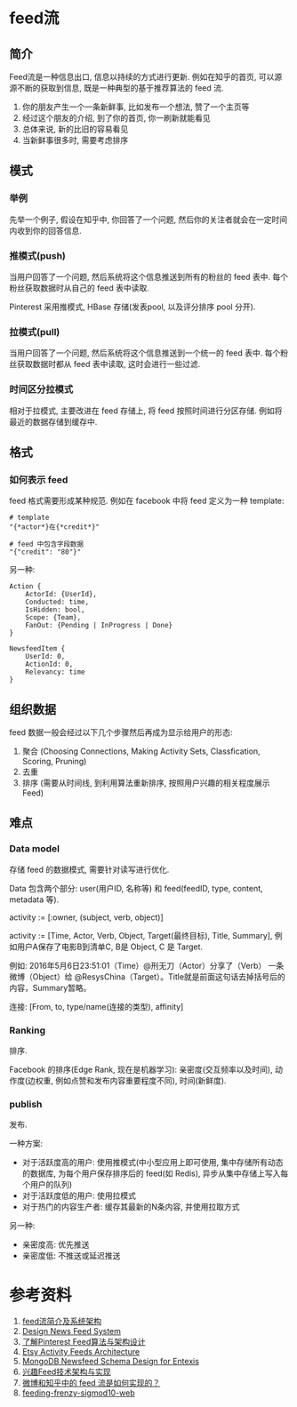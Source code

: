 # feed流 #

## 简介 ##

Feed流是一种信息出口, 信息以持续的方式进行更新. 例如在知乎的首页, 可以源源不断的获取到信息, 既是一种典型的基于推荐算法的 feed 流.

1. 你的朋友产生一个一条新鲜事, 比如发布一个想法, 赞了一个主页等
2. 经过这个朋友的介绍, 到了你的首页, 你一刷新就能看见
3. 总体来说, 新的比旧的容易看见
4. 当新鲜事很多时, 需要考虑排序

## 模式 ##

### 举例 ###

先举一个例子, 假设在知乎中, 你回答了一个问题, 然后你的关注者就会在一定时间内收到你的回答信息.

### 推模式(push) ###

当用户回答了一个问题, 然后系统将这个信息推送到所有的粉丝的 feed 表中. 每个粉丝获取数据时从自己的 feed 表中读取.

Pinterest 采用推模式, HBase 存储(发表pool, 以及评分排序 pool 分开).

### 拉模式(pull) ###

当用户回答了一个问题, 然后系统将这个信息推送到一个统一的 feed 表中. 每个粉丝获取数据时都从 feed 表中读取, 这时会进行一些过滤.

### 时间区分拉模式 ###

相对于拉模式, 主要改进在 feed 存储上, 将 feed 按照时间进行分区存储. 例如将最近的数据存储到缓存中.

## 格式 ##

### 如何表示 feed ###

feed 格式需要形成某种规范. 例如在 facebook 中将 feed 定义为一种 template:

```
# template
"{*actor*}在{*credit*}"

# feed 中包含字段数据
"{"credit": "80"}"
```

另一种:

```
Action {
    ActorId: {UserId},
    Conducted: time,
    IsHidden: bool,
    Scope: {Team},
    FanOut: {Pending | InProgress | Done}
}

NewsfeedItem {
    UserId: 0,
    ActionId: 0,
    Relevancy: time
}
```

## 组织数据 ##

feed 数据一般会经过以下几个步骤然后再成为显示给用户的形态:

1. 聚合 (Choosing Connections, Making Activity Sets, Classfication, Scoring, Pruning)
2. 去重
3. 排序 (需要从时间线, 到利用算法重新排序, 按照用户兴趣的相关程度展示 Feed)

## 难点 ##

### Data model ###

存储 feed 的数据模式, 需要针对读写进行优化.

Data 包含两个部分: user(用户ID, 名称等) 和 feed(feedID, type, content, metadata 等).

activity := [:owner, (subject, verb, object)]

activity := [Time, Actor, Verb, Object, Target(最终目标), Title, Summary], 例如用户A保存了电影B到清单C, B是 Object, C 是 Target.

例如: 2016年5月6日23:51:01（Time）@刑无刀（Actor）分享了（Verb） 一条微博（Object）给 @ResysChina（Target）。Title就是前面这句话去掉括号后的内容，Summary暂略。 

连接: [From, to, type/name(连接的类型), affinity]

### Ranking ###

排序.

Facebook 的排序(Edge Rank, 现在是机器学习): 亲密度(交互频率以及时间), 动作度(边权重, 例如点赞和发布内容重要程度不同), 时间(新鲜度).

### publish ###

发布.

一种方案:

- 对于活跃度高的用户: 使用推模式(中小型应用上即可使用, 集中存储所有动态的数据库, 为每个用户保存排序后的 feed(如 Redis), 异步从集中存储上写入每个用户的队列)
- 对于活跃度低的用户: 使用拉模式
- 对于热门的内容生产者: 缓存其最新的N条内容, 并使用拉取方式

另一种:

- 亲密度高: 优先推送
- 亲密度低: 不推送或延迟推送

# 参考资料 #

1. [feed流简介及系统架构](http://www.lmyw.net.cn/?p=619)
2. [Design News Feed System](http://blog.gainlo.co/index.php/2016/03/29/design-news-feed-system-part-1-system-design-interview-questions/)
3. [了解Pinterest Feed算法与架构设计](http://www.iteye.com/news/31169)
4. [Etsy Activity Feeds Architecture](https://www.slideshare.net/danmckinley/etsy-activity-feeds-architecture)
5. [MongoDB Newsfeed Schema Design for Entexis](http://www.waistcode.net/blog/mongodb-newsfeed-schema-design-for-entexis)
6. [兴趣Feed技术架构与实现](http://www.iteye.com/news/31943)
7. [微博和知乎中的 feed 流是如何实现的？](https://www.zhihu.com/question/19645686)
8. [feeding-frenzy-sigmod10-web](./data/feeding-frenzy-sigmod10-web.pdf)
